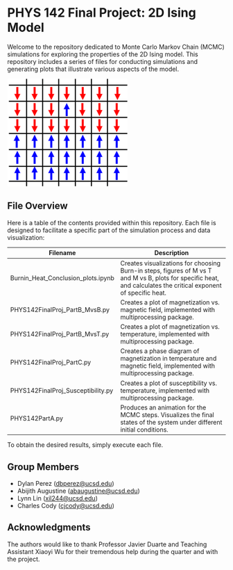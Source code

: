 # PHYS 142 Final Project: 2D Ising Model

Welcome to the repository dedicated to Monte Carlo Markov Chain (MCMC) simulations for exploring the properties of the 2D Ising model. This repository includes a series of files  for conducting simulations and generating plots that illustrate various aspects of the model.

![An example of 2D Ising Model](./2DIsingModel.png)


## File Overview

Here is a table of the contents provided within this repository. Each file is designed to facilitate a specific part of the simulation process and data visualization:

| Filename    | Description | 
| -------- | ------- |
| Burnin_Heat_Conclusion_plots.ipynb | Creates visualizations for choosing Burn-in steps, figures of M vs T and M vs B, plots for specific heat, and calculates the critical exponent of specific heat.  |
| PHYS142FinalProj_PartB_MvsB.py  | Creates a plot of magnetization vs. magnetic field, implemented with multiprocessing package.  |
| PHYS142FinalProj_PartB_MvsT.py |  Creates a plot of magnetization vs. temperature, implemented with multiprocessing package. |
| PHYS142FinalProj_PartC.py    |  Creates a phase diagram of magnetization in temperature and magnetic field, implemented with multiprocessing package.  |
| PHYS142FinalProj_Susceptibility.py | Creates a plot of susceptibility vs. temperature, implemented with multiprocessing package. |
| PHYS142PartA.py | Produces an animation for the MCMC steps. Visualizes the final states of the system under different initial conditions.  |

To obtain the desired results, simply execute each file. 


## Group Members

- Dylan Perez (dbperez@ucsd.edu)
- Abijith Augustine (abaugustine@ucsd.edu)
- Lynn Lin (xil244@ucsd.edu)
- Charles Cody (cjcody@ucsd.edu)


## Acknowledgments
  The authors would like to thank Professor Javier Duarte and Teaching Assistant Xiaoyi Wu for their tremendous help during the quarter and with the project.
